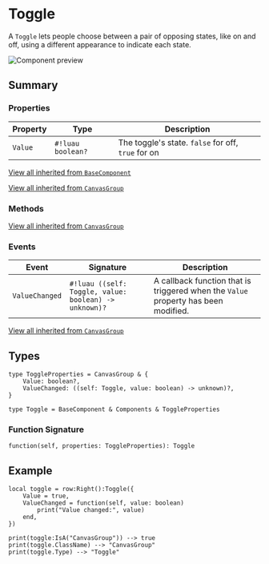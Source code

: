 # Toggle

A `Toggle` lets people choose between a pair of opposing states, like on and off, using a different appearance to indicate each state.

![Component preview](../assets/component_toggle.png)

## Summary

### Properties

| Property       | Type       | Description |
|----------------|------------|-------------|
| `Value` | `#!luau boolean?` | The toggle's state. `false` for off, `true` for on |

[View all inherited from `BaseComponent`](./index.md/#properties)

[View all inherited from `CanvasGroup`](https://create.roblox.com/docs/reference/engine/classes/CanvasGroup#summary-properties)

### Methods

[View all inherited from `CanvasGroup`](https://create.roblox.com/docs/reference/engine/classes/CanvasGroup#summary-methods)

### Events

| Event       | Signature     | Description |
|-------------|---------------|-------------|
| `ValueChanged` | `#!luau ((self: Toggle, value: boolean) -> unknown)?` | A callback function that is triggered when the `Value` property has been modified. |

[View all inherited from `CanvasGroup`](https://create.roblox.com/docs/reference/engine/classes/CanvasGroup#summary-events)

## Types

```luau
type ToggleProperties = CanvasGroup & {
    Value: boolean?,
    ValueChanged: ((self: Toggle, value: boolean) -> unknown)?,
}

type Toggle = BaseComponent & Components & ToggleProperties
```

### Function Signature

```luau
function(self, properties: ToggleProperties): Toggle
```

## Example

```luau
local toggle = row:Right():Toggle({
    Value = true,
    ValueChanged = function(self, value: boolean)
        print("Value changed:", value)
    end,
})

print(toggle:IsA("CanvasGroup")) --> true
print(toggle.ClassName) --> "CanvasGroup"
print(toggle.Type) --> "Toggle"
```

